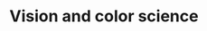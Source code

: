 ---
title: "Vision and color science"
img: "color.webp"
link: "./vision_and_color"
type: "code"
layout: "list2"
---